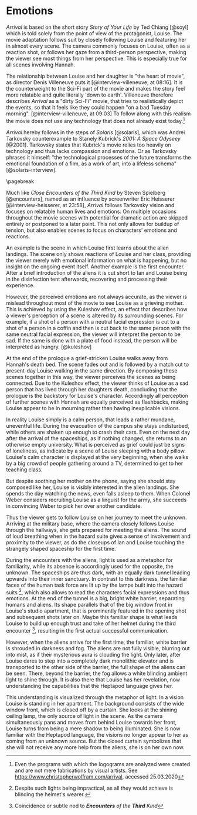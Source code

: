 # Emotions
_Arrival_ is based on the short story _Story of Your Life_ by Ted Chiang [@soyl] which is told solely from the point of view of the protagonist, Louise.
The movie adaptation follows suit by closely following Louise and featuring her in almost every scene.
The camera commonly focuses on Louise, often as a reaction shot, or follows her gaze from a third-person perspective, making the viewer see most things from her perspective.
This is especially true for all scenes involving Hannah.

The relationship between Louise and her daughter is "the heart of movie", as director Denis Villeneuve puts it [@interview-villeneuve, at 08:16].
It is the counterweight to the Sci-Fi part of the movie and makes the story feel more relatable and quite literally 'down to earth'.
Villeneuve therefore describes _Arrival_ as a "dirty Sci-Fi" movie, that tries to realistically depict the events, so that it feels like they could happen "on a bad Tuesday morning". [@interview-villeneuve, at 09:03]
To follow along with this realism the movie does not use any technology that does not already exist today.[^scripts]

_Arrival_ hereby follows in the steps of _Solaris_ [@solaris], which was Andrei Tarkovsky counterexample to Stanely Kubrick's _2001: A Space Odyseey_ [@2001].
Tarkovsky states that Kubrick's movie relies too heavily on technology and thus lacks compassion and emotions.
Or as Tarkovsky phrases it himself: "the technological processes of the future transforms the emotional foundation of a film, as a work of art, into a lifeless schema" [@solaris-interview].

\pagebreak

Much like _Close Encounters of the Third Kind_ by Steven Spielberg [@encounters], named as an influence by screenwriter Eric Heisserer [@interview-heisserer, at 23:58], _Arrival_ follows Tarkovsky vision and focuses on relatable human lives and emotions.
On multiple occasions throughout the movie scenes with potential for dramatic action are skipped entirely or postponed to a later point.
This not only allows for buildup of tension, but also enables scenes to focus on characters' emotions and reactions.

An example is the scene in which Louise first learns about the alien landings.
The scene only shows reactions of Louise and her class, providing the viewer merely with emotional information on what is happening, but no insight on the ongoing event itself.
Another example is the first encounter.
After a brief introduction of the aliens it is cut short to Ian and Louise being in the disinfection tent afterwards, recovering and processing their experience.

However, the perceived emotions are not always accurate, as the viewer is mislead throughout most of the movie to see Louise as a grieving mother.
This is achieved by using the Kuleshov effect, an effect that describes how a viewer's perception of a scene is altered by its surrounding scenes.
For example, if a shot of a person with a neutral facial expression is cut to a shot of a person in a coffin and then is cut back to the same person with the same neutral facial expression, the viewer will interpret the person to be sad.
If the same is done with a plate of food instead, the person will be interpreted as hungry. [@kuleshov]

At the end of the prologue a grief-stricken Louise walks away from Hannah's death bed.
The scene fades out and is followed by a match cut to present-day Louise walking in the same direction.
By composing these scenes together in this way, the viewer perceives the scenes as being connected.
Due to the Kuleshov effect, the viewer thinks of Louise as a sad person that has lived through her daughters death, concluding that the prologue is the backstory for Louise's character.
Accordingly all perception of further scenes with Hannah are equally perceived as flashbacks, making Louise appear to be in mourning rather than having inexplicable visions.

In reality Louise simply is a calm person, that leads a rather mundane, uneventful life.
During the evacuation of the campus she stays undisturbed, while others are shaken up enough to crash their cars.
Even on the next day after the arrival of the spaceships, as if nothing changed, she returns to an otherwise empty university.
What is perceived as grief could just be signs of loneliness, as indicate by a scene of Louise sleeping with a body pillow.
Louise's calm character is displayed at the very beginning, when she walks by a big crowd of people gathering around a TV, determined to get to her teaching class.

But despite soothing her mother on the phone, saying she should stay composed like her, Louise is visibly interested in the alien landings.
She spends the day watching the news, even falls asleep to them.
When Colonel Weber considers recruiting Louise as a linguist for the army, she succeeds in convincing Weber to pick her over another candidate.

Thus the viewer gets to follow Louise on her journey to meet the unknown.
Arriving at the military base, where the camera closely follows Louise through the hallways, she gets prepared for meeting the aliens.
The sound of loud breathing when in the hazard suite gives a sense of involvement and proximity to the viewer, as do the closeups of Ian and Louise touching the strangely shaped spaceship for the first time.

During the encounters with the aliens, light is used as a metaphor for familiarity, while its absence is accordingly used for the opposite, the unknown.
The spaceships are thus dark, with an equally dark tunnel leading upwards into their inner sanctuary.
In contrast to this darkness, the familiar faces of the human task force are lit up by the lamps built into the hazard suits [^helmets], which also allows to read the characters facial expressions and thus emotions.
At the end of the tunnel is a big, bright white barrier, separating humans and aliens.
Its shape parallels that of the big window front in Louise's studio apartment, that is prominently featured in the opening shot and subsequent shots later on.
Maybe this familiar shape is what leads Louise to build up enough trust and take of her helmet during the third encounter [^third], resulting in the first actual successful communication.

However, when the aliens arrive for the first time, the familiar, white barrier is shrouded in darkness and fog.
The aliens are not fully visible, blurring out into mist, as if their mysterious aura is clouding the light.
Only later, after Louise dares to step into a completely dark monolithic elevator and is transported to the other side of the barrier, the full shape of the aliens can be seen.
There, beyond the barrier, the fog allows a white blinding ambient light to shine through.
It is also there that Louise has her revelation, now understanding the capabilities that the Heptapod language gives her.

This understanding is visualized through the metaphor of light:
In a vision Louise is standing in her apartment.
The background consists of the wide window front, which is closed off by a curtain.
She looks at the shining ceiling lamp, the only source of light in the scene.
As the camera simultaneously pans and moves from behind Louise towards her front, Louise turns from being a mere shadow to being illuminated.
She is now familiar with the Heptapod language, the visions no longer appear to her as coming from an unknown source.
But the closed curtain symbolizes that she will not receive any more help from the aliens, she is on her own now.


[^scripts]: Even the programs with which the logograms are analyzed were created and are not mere fabrications by visual artists. See
https://www.christopherwolfram.com/arrival, accessed 25.03.2020
[^helmets]: Despite such lights being impractical, as all they would achieve is blinding the helmet's wearer.
[^third]: Coincidence or subtle nod to **_Encounters_** _of the_ **_Third_** _Kind_
